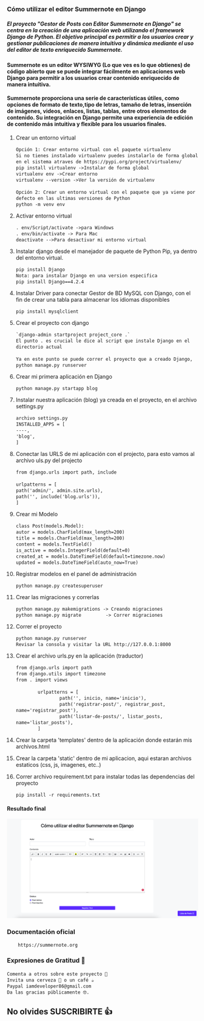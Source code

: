 ### Cómo utilizar el editor Summernote en Django

##### El proyecto "Gestor de Posts con Editor Summernote en Django" se centra en la creación de una aplicación web utilizando el framework Django de Python. El objetivo principal es permitir a los usuarios crear y gestionar publicaciones de manera intuitiva y dinámica mediante el uso del editor de texto enriquecido Summernote.

#### Summernote es un editor WYSIWYG (Lo que ves es lo que obtienes) de código abierto que se puede integrar fácilmente en aplicaciones web Django para permitir a los usuarios crear contenido enriquecido de manera intuitiva.

#### Summernote proporciona una serie de características útiles, como opciones de formato de texto,tipo de letras, tamaño de letras, inserción de imágenes, videos, enlaces, listas, tablas, entre otros elementos de contenido. Su integración en Django permite una experiencia de edición de contenido más intuitiva y flexible para los usuarios finales.

1.  Crear un entorno virtual

        Opción 1: Crear entorno virtual con el paquete virtualenv
        Si no tienes instalado virtualenv puedes instalarlo de forma global en el sistema atraves de https://pypi.org/project/virtualenv/
        pip install virtualenv ->Instalar de forma global
        virtualenv env ->Crear entorno
        virtualenv --version ->Ver la versión de virtualenv

        Opción 2: Crear un entorno virtual con el paquete que ya viene por defecto en las ultimas versiones de Python
        python -m venv env

2.  Activar entorno virtual

        . env/Script/activate ->para Windows
        . env/bin/activate -> Para Mac
        deactivate -->Para desactivar mi entorno virtual

3.  Instalar django desde el manejador de paquete de Python Pip, ya dentro del entorno virtual.

        pip install Django
        Nota: para instalar Django en una version especifica
        pip install Django==4.2.4

4.  Instalar Driver para conectar Gestor de BD MySQL con Django, con el fin de crear una tabla para almacenar los idiomas disponibles

        pip install mysqlclient

5.  Crear el proyecto con django

        `django-admin startproject project_core .`
        El punto . es crucial le dice al script que instale Django en el directorio actual

        Ya en este punto se puede correr el proyecto que a creado Django,
        python manage.py runserver

6.  Crear mi primera aplicación en Django

        python manage.py startapp blog

7.  Instalar nuestra aplicación (blog) ya creada en el proyecto, en el archivo settings.py

        archivo settings.py
        INSTALLED_APPS = [
        ----,
        'blog',
        ]

8.  Conectar las URLS de mi aplicación con el projecto, para esto vamos al archivo uls.py del projecto

        from django.urls import path, include

        urlpatterns = [
        path('admin/', admin.site.urls),
        path('', include('blog.urls')),
        ]

9.  Crear mi Modelo

        class Post(models.Model):
        autor = models.CharField(max_length=200)
        title = models.CharField(max_length=200)
        content = models.TextField()
        is_active = models.IntegerField(default=0)
        created_at = models.DateTimeField(default=timezone.now)
        updated = models.DateTimeField(auto_now=True)

10. Registrar modelos en el panel de administración

        python manage.py createsuperuser

11. Crear las migraciones y correrlas

        python manage.py makemigrations -> Creando migraciones
        python manage.py migrate         -> Correr migraciones

12. Correr el proyecto

        python manage.py runserver
        Revisar la consola y visitar la URL http://127.0.0.1:8000

13. Crear el archivo urls.py en la aplicación (traductor)

        from django.urls import path
        from django.utils import timezone
        from . import views

                urlpatterns = [
                        path('', inicio, name='inicio'),
                        path('registrar-post/', registrar_post, name='registrar_post'),
                        path('listar-de-posts/', listar_posts, name='listar_posts'),
                ]

14. Crear la carpeta 'templates' dentro de la aplicación donde estarán mis archivos.html

15. Crear la carpeta 'static' dentro de mi aplicacion, aqui estaran archivos
    estaticos (css, js, imagenes, etc..)

16. Correr archivo requirement.txt para instalar todas las dependencias del proyecto

        pip install -r requirements.txt

#### Resultado final

![](https://raw.githubusercontent.com/urian121/imagenes-proyectos-github/master/resultado_final_Summernote.png)

### Documentación oficial

        https://summernote.org

### Expresiones de Gratitud 🎁

    Comenta a otros sobre este proyecto 📢
    Invita una cerveza 🍺 o un café ☕
    Paypal iamdeveloper86@gmail.com
    Da las gracias públicamente 🤓.

## No olvides SUSCRIBIRTE 👍
